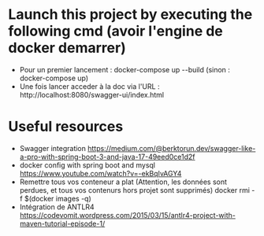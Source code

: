 
# Launch this project by executing the following cmd (avoir l'engine de docker demarrer)

- Pour un premier lancement : docker-compose up --build (sinon : docker-compose up)
- Une fois lancer acceder à la doc via l'URL :  http://localhost:8080/swagger-ui/index.html


# Useful resources
- Swagger integration
  https://medium.com/@berktorun.dev/swagger-like-a-pro-with-spring-boot-3-and-java-17-49eed0ce1d2f
- docker config with spring boot and mysql
  https://www.youtube.com/watch?v=-ekBqIvAGY4
- Remettre tous vos conteneur a plat (Attention, les données sont perdues, et tous vos contenurs hors projet sont supprimés)
  docker rmi -f $(docker images -q)
- Intégration de ANTLR4
  https://codevomit.wordpress.com/2015/03/15/antlr4-project-with-maven-tutorial-episode-1/